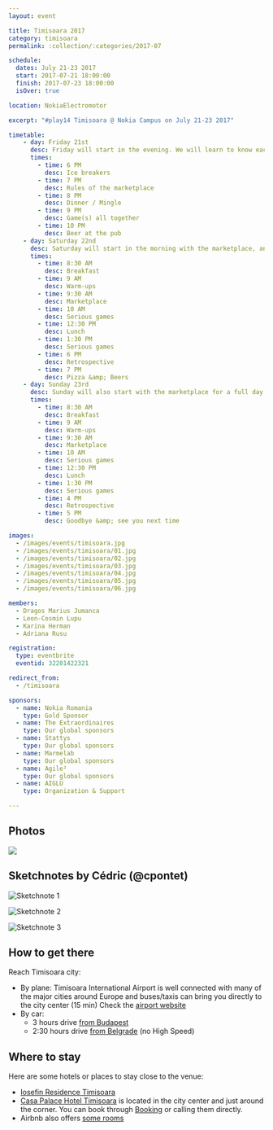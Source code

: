```yaml
---
layout: event

title: Timisoara 2017
category: timisoara
permalink: :collection/:categories/2017-07

schedule:
  dates: July 21-23 2017
  start: 2017-07-21 18:00:00
  finish: 2017-07-23 18:00:00
  isOver: true

location: NokiaElectromotor

excerpt: "#play14 Timisoara @ Nokia Campus on July 21-23 2017"

timetable:
    - day: Friday 21st
      desc: Friday will start in the evening. We will learn to know each other and share a nice dinner all together.
      times:
        - time: 6 PM
          desc: Ice breakers
        - time: 7 PM
          desc: Rules of the marketplace
        - time: 8 PM
          desc: Dinner / Mingle
        - time: 9 PM
          desc: Game(s) all together
        - time: 10 PM
          desc: Beer at the pub
    - day: Saturday 22nd
      desc: Saturday will start in the morning with the marketplace, and then we will play games all day long.
      times:
        - time: 8:30 AM
          desc: Breakfast
        - time: 9 AM
          desc: Warm-ups
        - time: 9:30 AM
          desc: Marketplace
        - time: 10 AM
          desc: Serious games
        - time: 12:30 PM
          desc: Lunch
        - time: 1:30 PM
          desc: Serious games
        - time: 6 PM
          desc: Retrospective
        - time: 7 PM
          desc: Pizza &amp; Beers
    - day: Sunday 23rd
      desc: Sunday will also start with the marketplace for a full day of games. Whoever needs to catch a plane can leave earlier.
      times:
        - time: 8:30 AM
          desc: Breakfast
        - time: 9 AM
          desc: Warm-ups
        - time: 9:30 AM
          desc: Marketplace
        - time: 10 AM
          desc: Serious games
        - time: 12:30 PM
          desc: Lunch
        - time: 1:30 PM
          desc: Serious games
        - time: 4 PM
          desc: Retrospective
        - time: 5 PM
          desc: Goodbye &amp; see you next time

images:
  - /images/events/timisoara.jpg
  - /images/events/timisoara/01.jpg
  - /images/events/timisoara/02.jpg
  - /images/events/timisoara/03.jpg
  - /images/events/timisoara/04.jpg
  - /images/events/timisoara/05.jpg
  - /images/events/timisoara/06.jpg

members:
  - Dragos Marius Jumanca
  - Leon-Cosmin Lupu
  - Karina Herman
  - Adriana Rusu

registration: 
  type: eventbrite
  eventid: 32201422321

redirect_from:
  - /timisoara

sponsors:
  - name: Nokia Romania
    type: Gold Sponsor
  - name: The Extraordinaires
    type: Our global sponsors
  - name: Stattys
    type: Our global sponsors
  - name: Marmelab
    type: Our global sponsors
  - name: Agile²
    type: Our global sponsors
  - name: AIGLU
    type: Organization & Support

---
```


## Photos

<a href="https://photos.app.goo.gl/KIbWD4aIRgFGCQ8l1" target="_blank">
  <img src="https://lh3.googleusercontent.com/bnFFclkW4-qxNn3werCnEozHhH8bY2-eIGgHJSYjad02Bl2kZ-VoV77FnN3GYm2Gkz4qL6J0A0F-K-Z-JjnKJlSgxFunJuBgiKlJdCw29kstn8ZjmLtdsBec6dcyYGFAS1YSfH9j7WaeVcU7r8zTuxZvD8VWsPez5N1QIeVLmdWoovdHsELdQxrsQTaNdimA_g7AlroHb_5yWOfs4f9rstblju9-G7ZVJaKSmur-aMIJQ5wu03YXxJHIfPIMSggtLDyXbSHD-pJKYixcuMNB7NupTbmbbxe6g959EHE39Fui7XNC2dna-_WEwMaFumP2EcTuDmJtQtzGeMinG3qYm-aEIRCiVYi0RzpQZxOjqXE0saj0eSd5wIJw83eoybKpxUgXR_Zk3_FDZ4n3_sC9VzgxiE3bvrSmPl1j6E1g-ub-ZvwIJEIcwVQmquRtem5AiLjaaArj1cnnLgRCw-W7mQxrH6QN3d_Gr_vMxds6dRTD5CbDD_yZsJy3obT900SHGxk6SeX00LqlY0JuRXyPMnhqkCSzBfnTOP9hmKOMCwn0-4Xzvg94ZRk9Xg23aybox9bBSxg4qGWcdFu68_P1IYlgFUBEK1Y-3pLx-66Zdg3sy4Rf_Ny-Kz6XAlDRZ8-__3E38tldLzqV5k3cxZM-Uo9V3vVWMs7aRZSRmZPMNrq2Og=w1835-h1032-no">
</a>

## Sketchnotes by Cédric (@cpontet)

![Sketchnote 1](/images/events/timisoara/2017/01.jpg)
  
![Sketchnote 2](/images/events/timisoara/2017/02.jpg)
  
![Sketchnote 3](/images/events/timisoara/2017/03.jpg)


## How to get there

Reach Timisoara city:
* <i class='fa fa-plane fa-2x fa-fw'></i>
  By plane: Timisoara International Airport is well connected with many of the major cities around Europe and buses/taxis can bring you directly to the city center (15 min)
  Check the [airport website](http://aerotim.ro/)
* <i class='fa fa-automobile fa-2x fa-fw'></i>
  By car: 
  * 3 hours drive [from Budapest](https://www.google.lu/maps/dir/Budapest,+Hungary/Nokia+(ex-Alcatel+Lucent),+Bulevardul+Republicii,+Timi%C8%99oara,+Timi%C8%99+County,+Romania/@46.6228373,18.9450191,8z/data=!3m1!4b1!4m14!4m13!1m5!1m1!1s0x4741c334d1d4cfc9:0x400c4290c1e1160!2m2!1d19.040235!2d47.497912!1m5!1m1!1s0x47455d7b2821e4ad:0x9eeb89884ab984db!2m2!1d21.21106!2d45.750903!3e0?hl=en)
  * 2:30 hours drive [from Belgrade](https://www.google.lu/maps/dir/Belgrade,+Serbia/Nokia+(ex-Alcatel+Lucent),+Bulevardul+Republicii,+Timi%C8%99oara,+Timi%C8%99+County,+Romania/@45.268278,20.1049334,9z/data=!3m1!4b1!4m13!4m12!1m5!1m1!1s0x475a7aa3d7b53fbd:0x1db8645cf2177ee4!2m2!1d20.4489216!2d44.786568!1m5!1m1!1s0x47455d7b2821e4ad:0x9eeb89884ab984db!2m2!1d21.21106!2d45.750903?hl=en) (no High Speed)

<div class='two spacing'></div>

## Where to stay 

Here are some hotels or places to stay close to the venue:
* <i class='fa fa-hotel fa-2x fa-fw'></i>
  [Iosefin Residence Timisoara](http://iosefinresidence.ro/)  
* <i class='fa fa-hotel fa-2x fa-fw'></i>
  [Casa Palace Hotel Timisoara](http://hoteltimisoara.ro/ro/) is located in the city center and just around the corner. 
  You can book through [Booking](http://www.booking.com) or calling them directly.  
* <i class='fa fa-globe fa-2x fa-fw'></i>
  Airbnb also offers [some rooms](https://www.airbnb.com/s/Timi%C8%99oara--Timi%C8%99-County--Romania?guests=1&adults=1&children=0&infants=0&place_id=ChIJp7UPy31nRUcRSWeTc2Svf1M&checkin=07%2F14%2F2017&source=bb&page=1&allow_override%5B%5D=&checkout=07%2F16%2F2017&ss_id=u7iwpyhm&s_tag=-4PtH6fC)
  
